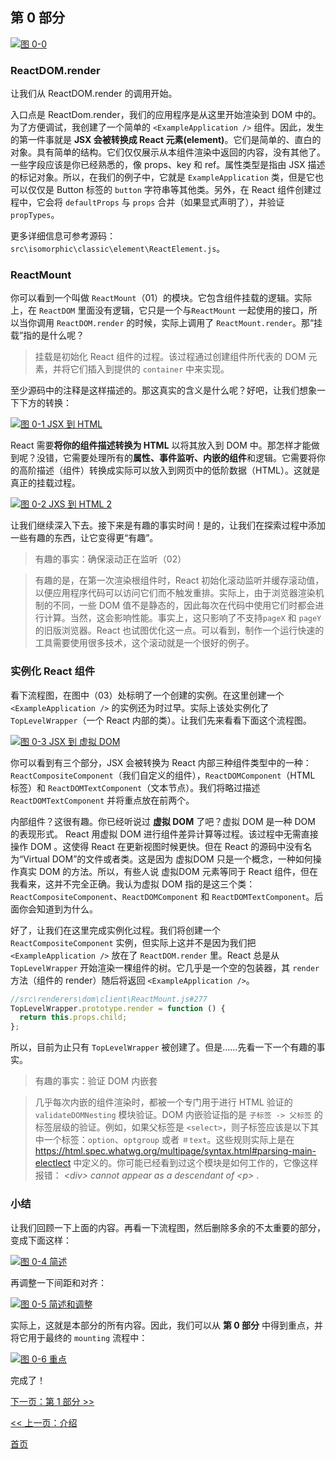 ## 第 0 部分

[![图 0-0](https://twisger.github.io/Under-the-hood-ReactJS/stack/images/0/part-0.svg)](https://twisger.github.io/Under-the-hood-ReactJS/stack/images/0/part-0.svg)



### ReactDOM.render
让我们从 ReactDOM.render 的调用开始。

入口点是 ReactDom.render，我们的应用程序是从这里开始渲染到 DOM 中的。为了方便调试，我创建了一个简单的 `<ExampleApplication />` 组件。因此，发生的第一件事就是 **JSX 会被转换成 React 元素(element)**。它们是简单的、直白的对象。具有简单的结构。它们仅仅展示从本组件渲染中返回的内容，没有其他了。一些字段应该是你已经熟悉的，像 props、key 和 ref。属性类型是指由 JSX 描述的标记对象。所以，在我们的例子中，它就是 `ExampleApplication` 类，但是它也可以仅仅是 Button 标签的 `button` 字符串等其他类。另外，在 React 组件创建过程中，它会将 `defaultProps` 与 `props` 合并（如果显式声明了），并验证 `propTypes`。

更多详细信息可参考源码：`src\isomorphic\classic\element\ReactElement.js`。

### ReactMount
你可以看到一个叫做 `ReactMount`（01）的模块。它包含组件挂载的逻辑。实际上，在 `ReactDOM` 里面没有逻辑，它只是一个与`ReactMount` 一起使用的接口，所以当你调用 `ReactDOM.render` 的时候，实际上调用了 `ReactMount.render`。那“挂载”指的是什么呢？
> 挂载是初始化 React 组件的过程。该过程通过创建组件所代表的 DOM 元素，并将它们插入到提供的 `container` 中来实现。

至少源码中的注释是这样描述的。那这真实的含义是什么呢？好吧，让我们想象一下下方的转换：


[![图 0-1 JSX 到 HTML](https://twisger.github.io/Under-the-hood-ReactJS/stack/images/0/mounting-scheme-1-small.svg)](https://twisger.github.io/Under-the-hood-ReactJS/stack/images/0/mounting-scheme-1-small.svg)



React 需要**将你的组件描述转换为 HTML** 以将其放入到 DOM 中。那怎样才能做到呢？没错，它需要处理所有的**属性、事件监听、内嵌的组件**和逻辑。它需要将你的高阶描述（组件）转换成实际可以放入到网页中的低阶数据（HTML）。这就是真正的挂载过程。


[![图 0-2 JXS 到 HTML 2](https://twisger.github.io/Under-the-hood-ReactJS/stack/images/0/mounting-scheme-1-big.svg)](https://twisger.github.io/Under-the-hood-ReactJS/stack/images/0/mounting-scheme-1-big.svg)



让我们继续深入下去。接下来是有趣的事实时间！是的，让我们在探索过程中添加一些有趣的东西，让它变得更“有趣”。

> 有趣的事实：确保滚动正在监听（02）

> 有趣的是，在第一次渲染根组件时，React 初始化滚动监听并缓存滚动值，以便应用程序代码可以访问它们而不触发重排。实际上，由于浏览器渲染机制的不同，一些 DOM 值不是静态的，因此每次在代码中使用它们时都会进行计算。当然，这会影响性能。事实上，这只影响了不支持`pageX` 和 `pageY` 的旧版浏览器。React 也试图优化这一点。可以看到，制作一个运行快速的工具需要使用很多技术，这个滚动就是一个很好的例子。

### 实例化 React 组件

看下流程图，在图中（03）处标明了一个创建的实例。在这里创建一个 `<ExampleApplication />` 的实例还为时过早。实际上该处实例化了 `TopLevelWrapper`（一个 React 内部的类）。让我们先来看看下面这个流程图。

[![图 0-3 JSX 到 虚拟 DOM](https://twisger.github.io/Under-the-hood-ReactJS/stack/images/0/jsx-to-vdom.svg)](https://twisger.github.io/Under-the-hood-ReactJS/stack/images/0/jsx-to-vdom.svg)



你可以看到有三个部分，JSX 会被转换为 React 内部三种组件类型中的一种：`ReactCompositeComponent`（我们自定义的组件），`ReactDOMComponent`（HTML 标签）和 `ReactDOMTextComponent`（文本节点）。我们将略过描述`ReactDOMTextComponent` 并将重点放在前两个。

内部组件？这很有趣。你已经听说过 **虚拟 DOM** 了吧？虚拟 DOM 是一种 DOM 的表现形式。 React 用虚拟 DOM 进行组件差异计算等过程。该过程中无需直接操作 DOM 。这使得 React 在更新视图时候更快。但在 React 的源码中没有名为“Virtual DOM”的文件或者类。这是因为 虚拟DOM 只是一个概念，一种如何操作真实 DOM 的方法。所以，有些人说 虚拟DOM 元素等同于 React 组件，但在我看来，这并不完全正确。我认为虚拟 DOM 指的是这三个类：`ReactCompositeComponent`、`ReactDOMComponent` 和 `ReactDOMTextComponent`。后面你会知道到为什么。

好了，让我们在这里完成实例化过程。我们将创建一个 `ReactCompositeComponent` 实例，但实际上这并不是因为我们把`<ExampleApplication />` 放在了 `ReactDOM.render` 里。React 总是从 `TopLevelWrapper` 开始渲染一棵组件的树。它几乎是一个空的包装器，其 `render` 方法（组件的 render）随后将返回 `<ExampleApplication />`。
```javascript
//src\renderers\dom\client\ReactMount.js#277
TopLevelWrapper.prototype.render = function () {
  return this.props.child;
};

```

所以，目前为止只有 `TopLevelWrapper` 被创建了。但是……先看一下一个有趣的事实。
> 有趣的事实：验证 DOM 内嵌套

> 几乎每次内嵌的组件渲染时，都被一个专门用于进行 HTML 验证的 `validateDOMNesting` 模块验证。DOM 内嵌验证指的是 `子标签 -> 父标签` 的标签层级的验证。例如，如果父标签是 `<select>`，则子标签应该是以下其中一个标签：`option`、`optgroup` 或者 `＃text`。这些规则实际上是在 <https://html.spec.whatwg.org/multipage/syntax.html#parsing-main-electlect> 中定义的。你可能已经看到过这个模块是如何工作的，它像这样报错：
<em> &lt;div&gt; cannot appear as a descendant of &lt;p&gt; </em>.


### 小结

让我们回顾一下上面的内容。再看一下流程图，然后删除多余的不太重要的部分，变成下面这样：

[![图 0-4 简述](https://twisger.github.io/Under-the-hood-ReactJS/stack/images/0/part-0-A.svg)](https://twisger.github.io/Under-the-hood-ReactJS/stack/images/0/part-0-A.svg)



再调整一下间距和对齐：

[![图 0-5 简述和调整](https://twisger.github.io/Under-the-hood-ReactJS/stack/images/0/part-0-B.svg)](https://twisger.github.io/Under-the-hood-ReactJS/stack/images/0/part-0-B.svg)



实际上，这就是本部分的所有内容。因此，我们可以从 **第 0 部分** 中得到重点，并将它用于最终的 `mounting` 流程中：

[![图 0-6 重点](https://twisger.github.io/Under-the-hood-ReactJS/stack/images/0/part-0-C.svg)](https://twisger.github.io/Under-the-hood-ReactJS/stack/images/0/part-0-C.svg)



完成了！


[下一页：第 1 部分 >>](./Part-1.md)

[<< 上一页：介绍](./Intro.md)


[首页](./README.md)
